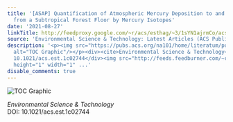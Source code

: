 ```yaml
---
title: '[ASAP] Quantification of Atmospheric Mercury Deposition to and Legacy Re-emission
  from a Subtropical Forest Floor by Mercury Isotopes'
date: '2021-08-27'
linkTitle: http://feedproxy.google.com/~r/acs/esthag/~3/1sYN1ajrmCo/acs.est.1c02744
source: 'Environmental Science & Technology: Latest Articles (ACS Publications)'
description: '<p><img src="https://pubs.acs.org/na101/home/literatum/publisher/achs/journals/content/esthag/0/esthag.ahead-of-print/acs.est.1c02744/20210827/images/medium/es1c02744_0006.gif"
  alt="TOC Graphic"/></p><div><cite>Environmental Science & Technology</cite></div><div>DOI:
  10.1021/acs.est.1c02744</div><img src="http://feeds.feedburner.com/~r/acs/esthag/~4/1sYN1ajrmCo"
  height="1" width="1" ...'
disable_comments: true
---
```

<p><img src="https://pubs.acs.org/na101/home/literatum/publisher/achs/journals/content/esthag/0/esthag.ahead-of-print/acs.est.1c02744/20210827/images/medium/es1c02744_0006.gif" alt="TOC Graphic"/></p><div><cite>Environmental Science & Technology</cite></div><div>DOI: 10.1021/acs.est.1c02744</div><img src="http://feeds.feedburner.com/~r/acs/esthag/~4/1sYN1ajrmCo" height="1" width="1" ...